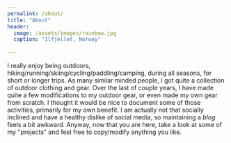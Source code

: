 ```yaml
---
permalink: /about/
title: "About"
header:
  image: /assets/images/rainbow.jpg
  caption: "Ilfjellet, Norway"
  
---
```


I really enjoy being outdoors, hiking/running/skiing/cycling/paddling/camping,  during all seasons, for short or longer trips.
As many similar minded people, I got quite a collection of outdoor clothing and gear.
Over the last of couple years, I have made quite a few modifications to my outdoor gear, or even made my own gear from scratch.
I thought it would be nice to document some of those activities, primarily for my own benefit.
I am actually not that socially inclined and have a healthy dislike of social media, so maintaining a _blog_ feels a bit awkward.
Anyway, now that you are here, take a look at some of my "projects" and feel free to copy/modify anything you like.
